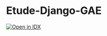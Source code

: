 # Etude-Django-GAE

[![Open in IDX](https://cdn.idx.dev/btn/open_dark_32@2x.png)](https://idx.google.com/import?url=https%3A%2F%2Fgithub.com%2Fshin-sforzando%2Fetude-django-gae)

